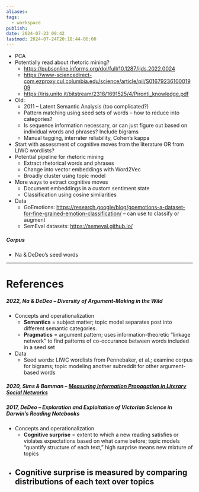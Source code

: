 ```yaml
---
aliases: 
tags:
  - workspace
publish: 
date: 2024-07-23 09:42
lastmod: 2024-07-24T20:18:44-06:00
---
```

- PCA
- Potentially read about rhetoric mining?
	- https://pubsonline.informs.org/doi/full/10.1287/ijds.2022.0024
	- https://www-sciencedirect-com.ezproxy.cul.columbia.edu/science/article/pii/S0167923610001909
	- https://iris.unito.it/bitstream/2318/1691525/4/Pironti_knowledge.pdf
- Old:
	- 2011 – Latent Semantic Analysis (too complicated?)
	- Pattern matching using seed sets of words – how to reduce into categories?
	- Is sequence information necessary, or can just figure out based on individual words and phrases? Include bigrams
	- Manual tagging, interrater reliability, Cohen’s kappa
- Start with assessment of cognitive moves from the literature OR from LIWC wordlists?
- Potential pipeline for rhetoric mining
	- Extract rhetorical words and phrases
	- Change into vector embeddings with Word2Vec
	- Broadly cluster using topic model
- More ways to extract cognitive moves
	- Document embeddings in a custom sentiment state
	- Classification using cosine similarities
- Data
	- GoEmotions: https://research.google/blog/goemotions-a-dataset-for-fine-grained-emotion-classification/ – can use to classify or augment
	- SemEval datasets: https://semeval.github.io/

##### Corpus
- Na & DeDeo’s seed words

---
# References
##### 2022, Na & DeDeo – Diversity of Argument-Making in the Wild

- Concepts and operationalization
	- **Semantics** = subject matter; topic model separates post into different semantic categories.
	- **Pragmatics** = argument pattern; uses information-theoretic “linkage network” to find patterns of co-occurance between words included in a seed set
- Data
	- Seed words: LIWC wordlists from Pennebaker, et al.; examine corpus for bigrams; topic modeling another subreddit for other argument-based words
##### 2020, Sims & Bamman – [Measuring Information Propagation in Literary Social Networks](https://aclanthology.org/2020.emnlp-main.47.pdf)

##### 2017, DeDeo – Exploration and Exploitation of Victorian Science in Darwin’s Reading Notebooks

- Concepts and operationalization
	- **Cognitive surprise** = extent to which a new reading satisfies or violates expectations based on what came before; topic models “quantify structure of each text,” high surprise means new mixture of topics
- **Cognitive surprise** is measured by comparing distributions of each text over topics
	- 